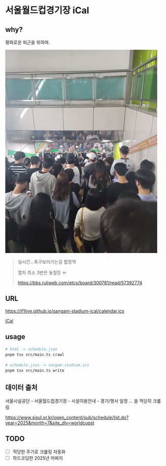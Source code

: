 # 서울월드컵경기장 iCal

## why?

평화로운 퇴근을 위하여.

![실시간...축구보러가는길 합정역](./images/resize.jpg)

> 실시간...축구보러가는길 합정역
>
> 열차 최소 3번은 놓칠듯 ㅠ
>
> <https://bbs.ruliweb.com/etcs/board/300781/read/57392774>

## URL

<https://if1live.github.io/sangam-stadium-ical/calendar.ics>

[iCal](https://if1live.github.io/sangam-stadium-ical/calendar.ics)

## usage

```sh
# html -> schedule.json
pnpm tsx src/main.ts crawl

# schedule.json -> sangam-stadium.ics
pnpm tsx src/main.ts write
```

## 데이터 출처

서울시설공단 - 서울월드컵경기장 - 시설이용안내 - 경기/행사 일정
... 을 적당히 크롤링

<https://www.sisul.or.kr/open_content/sub/schedule/list.do?year=2025&month=7&site_div=worldcupst>

## TODO

- [ ] 적당한 주기로 크롤링 자동화
- [ ] 하드코딩한 2025년 어쩌지
